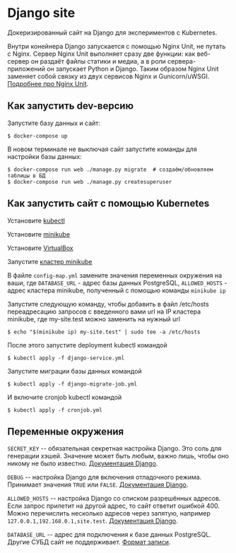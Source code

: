 # Django site

Докеризированный сайт на Django для экспериментов с Kubernetes.

Внутри конейнера Django запускается с помощью Nginx Unit, не путать с Nginx. Сервер Nginx Unit выполняет сразу две функции: как веб-сервер он раздаёт файлы статики и медиа, а в роли сервера-приложений он запускает Python и Django. Таким образом Nginx Unit заменяет собой связку из двух сервисов Nginx и Gunicorn/uWSGI. [Подробнее про Nginx Unit](https://unit.nginx.org/).

## Как запустить dev-версию

Запустите базу данных и сайт:

```shell-session
$ docker-compose up
```

В новом терминале не выключая сайт запустите команды для настройки базы данных:

```shell-session
$ docker-compose run web ./manage.py migrate  # создаём/обновляем таблицы в БД
$ docker-compose run web ./manage.py createsuperuser
```

## Как запустить сайт с помощью Kubernetes

Установите [kubectl](https://kubernetes.io/ru/docs/tasks/tools/install-kubectl/)

Установите [minikube](https://minikube.sigs.k8s.io/docs/start/)

Установите [VirtualBox](https://www.virtualbox.org/wiki/Downloads)

Запустите [кластер minikube](https://minikube.sigs.k8s.io/docs/drivers/virtualbox/)

В файле `config-map.yml` замените значения переменных окружения на ваши, где `DATABASE_URL` - адрес базы данных PostgreSQL, `ALLOWED_HOSTS` - адрес кластера minikube, полученный с помощью команды `minikube ip`

Запустите следующую команду, чтобы добавить в файл /etc/hosts переадресацию запросов с введенного вами url на IP кластера minikube, где my-site.test можно заменить на нужный url
```shell-session
$ echo "$(minikube ip) my-site.test" | sudo tee -a /etc/hosts
```

После этого запустите deployment kubectl командой
```shell-session
$ kubectl apply -f django-service.yml
```

Запустите миграции базы данных командой
```shell-session
$ kubectl apply -f django-migrate-job.yml
```

И включите cronjob kubectl командой
```shell-session
$ kubectl apply -f cronjob.yml
```

## Переменные окружения

`SECRET_KEY` -- обязательная секретная настройка Django. Это соль для генерации хэшей. Значение может быть любым, важно лишь, чтобы оно никому не было известно. [Документация Django](https://docs.djangoproject.com/en/3.2/ref/settings/#secret-key).

`DEBUG` -- настройка Django для включения отладочного режима. Принимает значения `TRUE` или `FALSE`. [Документация Django](https://docs.djangoproject.com/en/3.2/ref/settings/#std:setting-DEBUG).

`ALLOWED_HOSTS` -- настройка Django со списком разрешённых адресов. Если запрос прилетит на другой адрес, то сайт ответит ошибкой 400. Можно перечислить несколько адресов через запятую, например `127.0.0.1,192.168.0.1,site.test`. [Документация Django](https://docs.djangoproject.com/en/3.2/ref/settings/#allowed-hosts).

`DATABASE_URL` -- адрес для подключения к базе данных PostgreSQL. Другие СУБД сайт не поддерживает. [Формат записи](https://github.com/jacobian/dj-database-url#url-schema).
